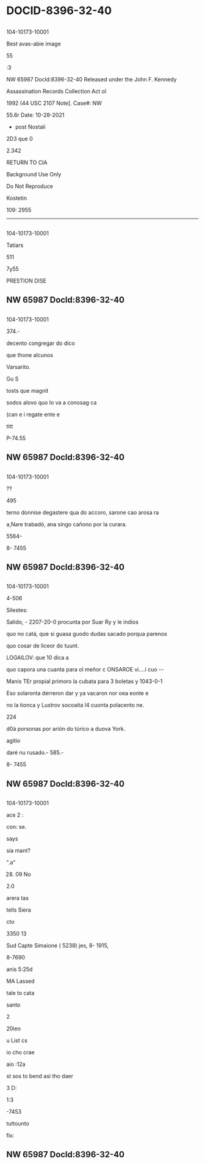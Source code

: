 # DOCID-8396-32-40

##
104-10173-10001

Best avas-abie image

55

:3

NW 65987 Docld:8396-32-40
Released under the John F. Kennedy

Assassination Records Collection Act ol

1992 (44 USC 2107 Note]. Case#: NW

55.6r Date: 10-28-2021

- post Nostali

2D3 que 0

2.342

RETURN TO CIA

Background Use Only

Do Not Reproduce

Kostetin

109: 2955

---

##
104-10173-10001

Tatiars

511

7y55

PRESTION DISE

NW 65987 Docld:8396-32-40
---

##
104-10173-10001

374.-

decento congregar do dico

que thone alcunos

Varsarito.

Gu S

tosts que magnit

sodos alovo quo lo va a conosag ca

(can e i regate ente e

titt

P-74.55

NW 65987 Docld:8396-32-40
---

##
104-10173-10001

??

495

terno donnise degastere qua do accoro, sarone cao arosa ra

a,Nare trabadó, ana singo cañono por la curara.

5564-

8- 7455

NW 65987 Docld:8396-32-40
---

##
104-10173-10001

4-506

Silestes:

Salido, - 2207-20-0 procunta por Suar Ry y le indios

quo no catá, que si guasa guodo dudas sacado porqua parenos

quo cosar de liceor do tuunt.

LOGAILOV: que 10 dica a

quo capora una cuanta para ol meñor c ONSAROE vi....i cuo --

Manis TEr propial primoro la cubata para 3 boletas y 1043-0-1

Eso solaronta derreron dar y ya vacaron nor oea eonte e

no la tionca y Lustrov socoaita l4 cuonta polacento ne.

224

d0à porsonas por arión do túrico a duova York.

agitio

daré nu rusado.- 585.-

8- 7455

NW 65987 Docld:8396-32-40
---

##
104-10173-10001

ace 2 :

con: se.

says

sia mant?

".a"

28. 09 No

2.0

arera tas

tells Siera

cto

3350 13

Sud Capte Simaione ( 5238) jes, 8- 1915,

8-7690

anis 5:25d

MA Lassed

tale to cata

santo

2

20ieo

u List cs

io cho crae

aio :12a

st sos to bend asi tho daer

3 D:

1:3

-7453

tuttounto

fix:

NW 65987 Docld:8396-32-40
---


